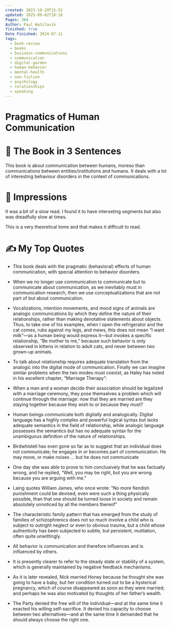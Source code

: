 ```yaml
---
created: 2023-10-29T15:52
updated: 2025-09-02T10:10
Pages: 304
Author: Paul Watzlavik
finished: true
Date Finished: 2024-07-11
tags:
  - book-review
  - books
  - business-communications
  - communication
  - digital-garden
  - human-behavior
  - mental-health
  - non-fiction
  - psychology
  - relationships
  - speaking
---
```

# Pragmatics of Human Communication


# 🚀 The Book in 3 Sentences
This book is about communication between humans, moreso than communications between entities/institutions and humans. It deals with a lot of interesting behaviour disorders in the context of communications. 



# 🎨 Impressions
It was a bit of a slow read. I found it to have interseting segments but also was dreadfully slow at times. 

This is a very theoretical tome and that makes it difficult to read. 
# ✍️ My Top  Quotes

- This book deals with the pragmatic (behavioral) effects of human communication, with special attention to behavior disorders.
 
- When we no longer use communication to communicate but to communicate about communication, as we inevitably must in communication research, then we use conceptualizations that are not part of but about communication.
 
- Vocalizations, intention movements, and mood signs of animals are analogic communications by which they define the nature of their relationships, rather than making denotative statements about objects. Thus, to take one of his examples, when I open the refrigerator and the cat comes, rubs against my legs, and mews, this does not mean “I want milk”—as a human being would express it—but invokes a specific relationship, “Be mother to me,” because such behavior is only observed in kittens in relation to adult cats, and never between two grown-up animals.
 
- To talk about relationship requires adequate translation from the analogic into the digital mode of communication. Finally we can imagine similar problems when the two modes must coexist, as Haley has noted in his excellent chapter, “Marriage Therapy”:
 
- When a man and a woman decide their association should be legalized with a marriage ceremony, they pose themselves a problem which will continue through the marriage: now that they are married are they staying together because they wish to or because they must?
 
- Human beings communicate both digitally and analogically. Digital language has a highly complex and powerful logical syntax but lacks adequate semantics in the field of relationship, while analogic language possesses the semantics but has no adequate syntax for the unambiguous definition of the nature of relationships.
 
- Birdwhistell has even gone so far as to suggest that an individual does not communicate; he engages in or becomes part of communication. He may move, or make noises … but he does not communicate
 
- One day she was able to prove to him conclusively that he was factually wrong, and he replied, “Well, you may be right, but you are wrong because you are arguing with me.”
 
- Laing quotes William James, who once wrote: “No more fiendish punishment could be devised, even were such a thing physically possible, than that one should be turned loose in society and remain absolutely unnoticed by all the members thereof”
 
- The characteristic family pattern that has emerged from the study of families of schizophrenics does not so much involve a child who is subject to outright neglect or even to obvious trauma, but a child whose authenticity has been subjected to subtle, but persistent, mutilation, often quite unwittingly.
 
- All behavior is communication and therefore influences and is influenced by others.
 
- It is presently clearer to refer to the steady state or stability of a system, which is generally maintained by negative feedback mechanisms.
 
- As it is later revealed, Nick married Honey because he thought she was going to have a baby, but her condition turned out to be a hysterical pregnancy, which of course disappeared as soon as they were married; and perhaps he was also motivated by thoughts of her father’s wealth.
 
- The Party denied the free will of the individual—and at the same time it exacted his willing self-sacrifice. It denied his capacity to choose between two alternatives—and at the same time it demanded that he should always choose the right one.
 

